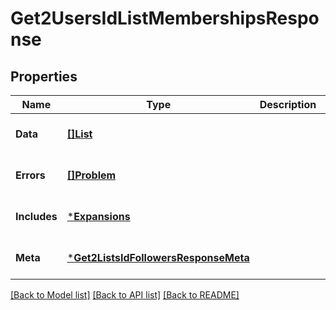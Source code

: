 # Get2UsersIdListMembershipsResponse

## Properties
Name | Type | Description | Notes
------------ | ------------- | ------------- | -------------
**Data** | [**[]List**](List.md) |  | [optional] [default to null]
**Errors** | [**[]Problem**](Problem.md) |  | [optional] [default to null]
**Includes** | [***Expansions**](Expansions.md) |  | [optional] [default to null]
**Meta** | [***Get2ListsIdFollowersResponseMeta**](Get2ListsIdFollowersResponse_meta.md) |  | [optional] [default to null]

[[Back to Model list]](../README.md#documentation-for-models) [[Back to API list]](../README.md#documentation-for-api-endpoints) [[Back to README]](../README.md)

